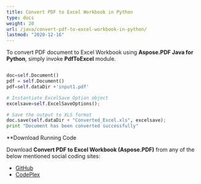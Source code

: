 ```yaml
---
title: Convert PDF to Excel Workbook in Python
type: docs
weight: 20
url: /java/convert-pdf-to-excel-workbook-in-python/
lastmod: "2020-12-16"
---
```


To convert PDF document to Excel Workbook using **Aspose.PDF Java for Python**, simply invoke **PdfToExcel** module.

```python

doc=self.Document()
pdf = self.Document()
pdf=self.dataDir +'input1.pdf'

# Instantiate ExcelSave Option object
excelsave=self.ExcelSaveOptions();

# Save the output to XLS format
doc.save(self.dataDir + "Converted_Excel.xls", excelsave);
print "Document has been converted successfully"
```

**Download Running Code

Download **Convert PDF to Excel Workbook (Aspose.PDF)** from any of the below mentioned social coding sites:

- [GitHub](https://github.com/aspose-pdf/Aspose.PDF-for-Java/blob/master/Plugins/Aspose_Pdf_Java_for_Python/test/WorkingWithDocumentConversion/PdfToExcel/PdfToExcel.py)
- [CodePlex](http://asposepdfjavapython.codeplex.com/SourceControl/latest#test/WorkingWithDocumentConversion/PdfToExcel/PdfToExcel.py)
